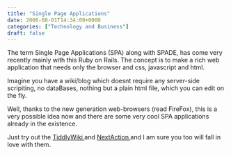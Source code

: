 ```yaml
---
title: "Single Page Applications"
date: 2006-08-01T14:34:09+0000
categories: ["Technology and Business"]
draft: false
---
```


The term Single Page Applications (SPA) along with SPADE, has come very recently mainly with this Ruby on Rails. The concept is to make a rich web application that needs only the browser and css, javascript and html.

Imagine you have a wiki/blog which doesnt require any server-side scripiting, no dataBases, nothing  but  a plain html file, which you can edit on the fly.

Well, thanks to the new generation web-browsers (read FireFox), this is a very possible idea now and there are some very cool SPA applications already in the existence.

Just try out the <a href="http://www.tiddlywiki.com/">TiddlyWiki </a>and  <a href="http://trimpath.com/demos/nextaction_static1/nextaction.htm">NextAction </a>and I am sure you too will fall in love with them.